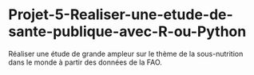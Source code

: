 # Projet-5-Realiser-une-etude-de-sante-publique-avec-R-ou-Python
Réaliser une étude de grande ampleur sur le thème de la sous-nutrition dans le monde à partir des données de la FAO.

